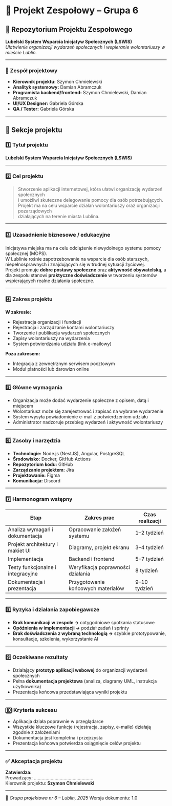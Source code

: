 # 🎯 Projekt Zespołowy – Grupa 6

## 📁 Repozytorium Projektu Zespołowego
**Lubelski System Wsparcia Inicjatyw Społecznych (LSWIS)**  
_Ułatwienie organizacji wydarzeń społecznych i wspieranie wolontariuszy w mieście Lublin._

---

### 👥 Zespół projektowy
- **Kierownik projektu:** Szymon Chmielewski  
- **Analityk systemowy:** Damian Abramczuk  
- **Programista backend/frontend:** Szymon Chmielewski, Damian Abramczuk  
- **UI/UX Designer:** Gabriela Górska  
- **QA / Tester:** Gabriela Górska  

---

## 🧩 Sekcje projektu

### 1️⃣ Tytuł projektu
**Lubelski System Wsparcia Inicjatyw Społecznych (LSWIS)**

---

### 2️⃣ Cel projektu
> Stworzenie aplikacji internetowej, która ułatwi organizację wydarzeń społecznych  
> i umożliwi skuteczne delegowanie pomocy dla osób potrzebujących.  
> Projekt ma na celu wsparcie działań wolontariuszy oraz organizacji pozarządowych  
> działających na terenie miasta Lublina.

---

### 3️⃣ Uzasadnienie biznesowe / edukacyjne
Inicjatywa miejska ma na celu odciążenie niewydolnego systemu pomocy społecznej (MOPS).  
W Lublinie rośnie zapotrzebowanie na wsparcie dla osób starszych, niepełnosprawnych i znajdujących się w trudnej sytuacji życiowej.  
Projekt promuje **dobre postawy społeczne** oraz **aktywność obywatelską**, a dla zespołu stanowi **praktyczne doświadczenie** w tworzeniu systemów wspierających realne działania społeczne.

---

### 4️⃣ Zakres projektu
**W zakresie:**
- Rejestracja organizacji i fundacji  
- Rejestracja i zarządzanie kontami wolontariuszy  
- Tworzenie i publikacja wydarzeń społecznych  
- Zapisy wolontariuszy na wydarzenia  
- System potwierdzania udziału (link e-mailowy)

**Poza zakresem:**
- Integracja z zewnętrznym serwisem pocztowym  
- Moduł płatności lub darowizn online  

---

### 5️⃣ Główne wymagania
- Organizacja może dodać wydarzenie społeczne z opisem, datą i miejscem  
- Wolontariusz może się zarejestrować i zapisać na wybrane wydarzenie  
- System wysyła powiadomienie e-mail z potwierdzeniem udziału  
- Administrator nadzoruje przebieg wydarzeń i aktywność wolontariuszy  

---

### 6️⃣ Zasoby i narzędzia
- **Technologie:** Node.js (NestJS), Angular, PostgreSQL  
- **Środowisko:** Docker, GitHub Actions  
- **Repozytorium kodu:** GitHub  
- **Zarządzanie projektem:** Jira  
- **Projektowanie:** Figma  
- **Komunikacja:** Discord  

---

### 7️⃣ Harmonogram wstępny
| Etap | Zakres prac | Czas realizacji |
|------|--------------|----------------|
| Analiza wymagań i dokumentacja | Opracowanie założeń systemu | 1–2 tydzień |
| Projekt architektury i makiet UI | Diagramy, projekt ekranu | 3–4 tydzień |
| Implementacja | Backend i frontend | 5–7 tydzień |
| Testy funkcjonalne i integracyjne | Weryfikacja poprawności działania | 8 tydzień |
| Dokumentacja i prezentacja | Przygotowanie końcowych materiałów | 9–10 tydzień |

---

### 8️⃣ Ryzyka i działania zapobiegawcze
- **Brak komunikacji w zespole →** cotygodniowe spotkania statusowe  
- **Opóźnienia w implementacji →** podział zadań i sprinty  
- **Brak doświadczenia z wybraną technologią →** szybkie prototypowanie, konsultacje, szkolenia, wykorzystanie AI  

---

### 9️⃣ Oczekiwane rezultaty
- Działający **prototyp aplikacji webowej** do organizacji wydarzeń społecznych  
- Pełna **dokumentacja projektowa** (analiza, diagramy UML, instrukcja użytkownika)  
- Prezentacja końcowa przedstawiająca wyniki projektu  

---

### 🔟 Kryteria sukcesu
- Aplikacja działa poprawnie w przeglądarce  
- Wszystkie kluczowe funkcje (rejestracja, zapisy, e-maile) działają zgodnie z założeniami  
- Dokumentacja jest kompletna i przejrzysta  
- Prezentacja końcowa potwierdza osiągnięcie celów projektu  

---

### ✅ Akceptacja projektu
**Zatwierdza:**  
Prowadzący: ..............................................  
Kierownik projektu: **Szymon Chmielewski**

---

📅 _Grupa projektowa nr 6 – Lublin, 2025_
Wersja dokumentu: 1.0
